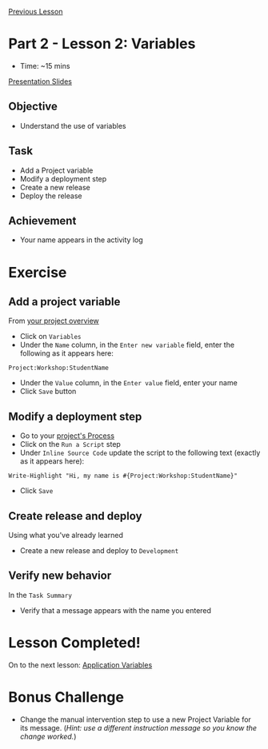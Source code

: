 [Previous Lesson](part-2-lesson-1.md)

# Part 2 - Lesson 2: Variables
- Time: ~15 mins

[Presentation Slides](https://docs.google.com/presentation/d/1RE1cpKfioSquK9h-HH6jxqrbRpw4WQff4TxOJTCD2ww/edit#slide=id.g1181244db34_0_137)

## Objective
- Understand the use of variables

## Task
- Add a Project variable
- Modify a deployment step
- Create a new release
- Deploy the release

## Achievement
- Your name appears in the activity log

# Exercise

## Add a project variable

From [your project overview](https://octopus-training.octopus.app/app#//projects/workshop-application/deployments)
- Click on `Variables`
- Under the `Name` column, in the `Enter new variable` field, enter the following as it appears here:
```
Project:Workshop:StudentName
```
- Under the `Value` column, in the `Enter value` field, enter your name
- Click `Save` button

## Modify a deployment step

- Go to your [project's Process](https://octopus-training.octopus.app/app#//projects/workshop-application/deployments/process)
- Click on the `Run a Script` step
- Under `Inline Source Code` update the script to the following text (exactly as it appears here):
```
Write-Highlight "Hi, my name is #{Project:Workshop:StudentName}"
```
- Click `Save`

## Create release and deploy
Using what you've already learned
- Create a new release and deploy to `Development`

## Verify new behavior
In the `Task Summary`
- Verify that a message appears with the name you entered

# Lesson Completed!
On to the next lesson: [Application Variables](part-2-lesson-3.md)

# Bonus Challenge
- Change the manual intervention step to use a new Project Variable for its message.
(*Hint: use a different instruction message so you know the change worked.*)
